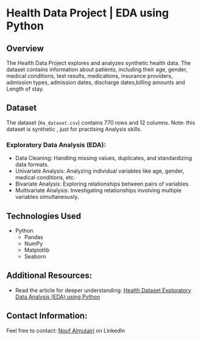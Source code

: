 # Health Data Project | EDA using Python

## Overview
The Health Data Project explores and analyzes synthetic health data. The dataset contains information about patients, including their age, gender, medical conditions, test results, medications, insurance providers, admission types, admission dates, discharge dates,billing amounts and Length of stay.

## Dataset
The dataset (`Ha_dataset.csv`) contains 770 rows and 12 columns.
Note: this dataset is synthetic , just for practising Analysis skills.


### Exploratory Data Analysis (EDA):
- Data Cleaning: Handling missing values, duplicates, and standardizing data formats.
- Univariate Analysis: Analyzing individual variables like age, gender, medical conditions, etc.
- Bivariate Analysis: Exploring relationships between pairs of variables.
- Multivariate Analysis: Investigating relationships involving multiple variables simultaneously.

## Technologies Used
- Python
  - Pandas
  - NumPy
  - Matplotlib
  - Seaborn


## Additional Resources:
- Read the article for deeper understanding: [Health Dataset Exploratory Data Analysis (EDA) using Python](https://www.linkedin.com/pulse/health-dataset-exploratory-data-analysis-eda-using-python-almutairi-jbfqe/)

## Contact Information:
Feel free to contact: [Nouf Almutairi](https://www.linkedin.com/in/noufalmutairih1/) on LinkedIn
